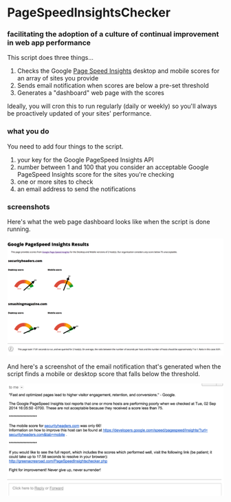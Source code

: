 # PageSpeedInsightsChecker



### facilitating the adoption of a culture of continual improvement in web app performance

This script does three things...

1. Checks the Google [Page Speed Insights](https://developers.google.com/speed/pagespeed/insights/) desktop and mobile scores for an array of sites you provide
2. Sends email notification when scores are below a pre-set threshold
3. Generates a "dashboard" web page with the scores

Ideally, you will cron this to run regularly (daily or weekly) so you'll always be proactively updated of your sites' performance.

### what you do

You need to add four things to the script.

1. your key for the Google PageSpeed Insights API
2. number between 1 and 100 that you consider an acceptable Google PageSpeed Insights score for the sites you're checking
3. one or more sites to check
4. an email address to send the notifications


### screenshots

Here's what the web page dashboard looks like when the script is done running.

![example of PageSpeedInsightsChecker dashboard](https://github.com/cqueern/PageSpeedInsightsChecker/blob/master/PSIC-dashboard-example.png)

And here's a screenshot of the email notification that's generated when the script finds a mobile or desktop score that falls below the threshold.

![example of PageSpeedInsightsChecker email notification](https://github.com/cqueern/PageSpeedInsightsChecker/blob/master/PSIC-email-notification-example.png)


